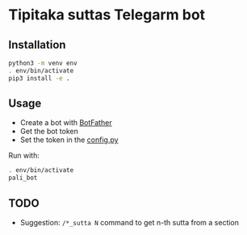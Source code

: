 # Tipitaka suttas Telegarm bot

## Installation
```bash
python3 -m venv env
. env/bin/activate
pip3 install -e .
```

## Usage
- Create a bot with [BotFather](https://t.me/BotFather)
- Get the bot token
- Set the token in the [config.py](./config.py)

Run with:
```bash
. env/bin/activate
pali_bot
```

## TODO
- Suggestion: `/*_sutta N` command to get n-th sutta from a section
